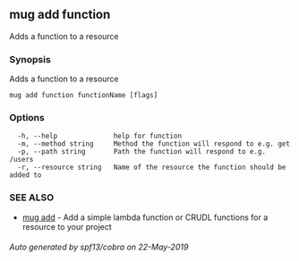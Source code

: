 ## mug add function

Adds a function to a resource

### Synopsis

Adds a function to a resource

```
mug add function functionName [flags]
```

### Options

```
  -h, --help              help for function
  -m, --method string     Method the function will respond to e.g. get
  -p, --path string       Path the function will respond to e.g. /users
  -r, --resource string   Name of the resource the function should be added to
```

### SEE ALSO

* [mug add](mug_add.md)	 - Add a simple lambda function or CRUDL functions for a resource to your project

###### Auto generated by spf13/cobra on 22-May-2019
